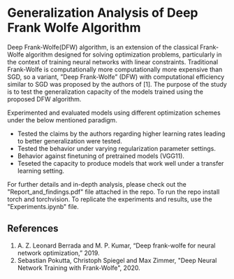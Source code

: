 # Generalization Analysis of Deep Frank Wolfe Algorithm
Deep Frank-Wolfe(DFW) algorithm, is an extension of the classical Frank-Wolfe algorithm designed for solving optimization problems, particularly in the context of training neural networks with linear constraints. Traditional Frank-Wolfe is computationally more
computationally more expensive than SGD, so a variant, ”Deep Frank-Wolfe” (DFW) with computational efficiency similar to SGD was proposed by the authors of [1]. The purpose of the study is to test the generalization capacity of the models trained using the proposed DFW algorithm.

Experimented and evaluated models using different optimization schemes under the below mentioned paradigm.
- Tested the claims by the authors regarding higher learning rates leading to better generalization were tested.
- Tested the behavior under varying regularization parameter settings.
- Behavior against finetuning of pretrained models (VGG11).
- Teseted the capacity to produce models that work well under a transfer learning setting.

For further details and in-depth analysis, please check out the "Report_and_findings.pdf" file attached in the repo. To run the repo install torch and torchvision. To replicate the experiments and results, use the "Experiments.ipynb" file.

## References
1. A. Z. Leonard Berrada and M. P. Kumar, “Deep frank-wolfe for neural network optimization,” 2019.
2. Sebastian Pokutta, Christoph Spiegel and Max Zimmer, "Deep Neural Network Training with Frank-Wolfe", 2020.

